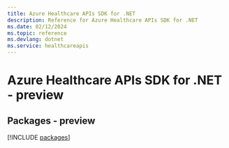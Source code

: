 ```yaml
---
title: Azure Healthcare APIs SDK for .NET
description: Reference for Azure Healthcare APIs SDK for .NET
ms.date: 02/12/2024
ms.topic: reference
ms.devlang: dotnet
ms.service: healthcareapis
---
```

# Azure Healthcare APIs SDK for .NET - preview
## Packages - preview
[!INCLUDE [packages](healthcare-apis-index.md)]